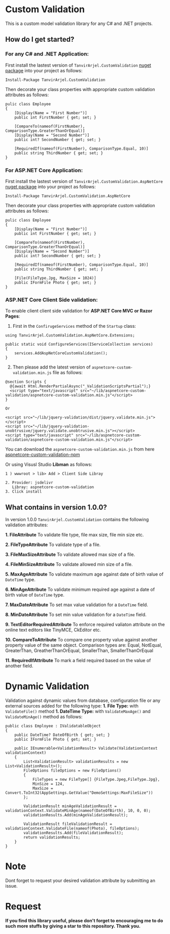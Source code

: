 # Custom Validation
This is a custom model validation library for any C# and .NET projects.
 
## How do I get started?
 
### For any C# and .NET Application:
 
 First install the lastest version of `TanvirArjel.CustomValidation` [nuget package](https://www.nuget.org/packages/TanvirArjel.CustomValidation/) into your project as follows:
 
    Install-Package TanvirArjel.CustomValidation
    
 Then decorate your class properties with appropriate custom validation attributes as follows:
 
    pulic class Employee
    {
        [Display(Name = "First Number")]
        public int FirstNumber { get; set; }

        [CompareTo(nameof(FirstNumber), ComparisonType.GreaterThanOrEqual)]
        [Display(Name = "Second Number")]
        public int? SecondNumber { get; set; }
        
        [RequiredIf(nameof(FirstNumber), ComparisonType.Equal, 10)]
        public string ThirdNumber { get; set; }
    }
    
 ### For ASP.NET Core Application:
 
 First install the lastest version of `TanvirArjel.CustomValidation.AspNetCore` [nuget package](https://www.nuget.org/packages/TanvirArjel.CustomValidation.AspNetCore/) into your project as follows:
 
    Install-Package TanvirArjel.CustomValidation.AspNetCore
    
 Then decorate your class properties with appropriate custom validation attributes as follows:
 
    pulic class Employee
    {
        [Display(Name = "First Number")]
        public int FirstNumber { get; set; }

        [CompareTo(nameof(FirstNumber), ComparisonType.GreaterThanOrEqual)]
        [Display(Name = "Second Number")]
        public int? SecondNumber { get; set; }
        
        [RequiredIf(nameof(FirstNumber), ComparisonType.Equal, 10)]
        public string ThirdNumber { get; set; }
        
        [File(FileType.Jpg, MaxSize = 1024)]
        public IFormFile Photo { get; set; }
    }
        
  ### ASP.NET Core Client Side validation:
  
  To enable client client side validation for **ASP.NET Core MVC or Razor Pages**:
  
  1. First in the `ConfirugeServices` method of the `Startup` class:
  
    using TanvirArjel.CustomValidation.AspNetCore.Extensions;
    
    public static void ConfigureServices(IServiceCollection services)
    {
        services.AddAspNetCoreCustomValidation();
    }
   
  2. Then please add the latest version of `aspnetcore-custom-validation.min.js` file as follows:
  
    @section Scripts {
      @{await Html.RenderPartialAsync("_ValidationScriptsPartial");}
      <script type="text/javascript" src="~/lib/aspnetcore-custom-validation/aspnetcore-custom-validation.min.js"</script>
    }
    
    Or
    
    <script src="~/lib/jquery-validation/dist/jquery.validate.min.js"></script>
    <script src="~/lib/jquery-validation-unobtrusive/jquery.validate.unobtrusive.min.js"></script>
    <script type="text/javascript" src="~/lib/aspnetcore-custom-validation/aspnetcore-custom-validation.min.js"</script>
    
You can download the `aspnetcore-custom-validation.min.js` from here [aspnetcore-custom-validation-npm](https://www.npmjs.com/package/aspnetcore-custom-validation)

Or using Visusl Studio **Libman** as follows:

    1 ) wwwroot > lib> Add > Client Side Libray

    2. Provider: jsdelivr
       Libray: aspnetcore-custom-validation
    3. Click install
  
        
  ## What contains in version 1.0.0?
  
  In version 1.0.0 `TanvirArjel.CustomValidation` contains the following validation attributes:
  
  **1. FileAttribute**
       To validate file type, file max size, file min size etc.
  
  **2. FileTypeAttribute**
       To validate type of a file.
  
  **3. FileMaxSizeAttribute**
       To validate allowed max size of a file.
       
  **4. FileMinSizeAttribute**
       To validate allowed min size of a file.
       
  **5. MaxAgeAttribute**
       To validate maximum age against date of birth value of `DateTime` type.
       
  **6. MinAgeAttribute**
       To validate minimum required age against a date of birth value of `DateTime` type.
       
  **7. MaxDateAttribute**
       To set max value validation for a `DateTime` field.
       
  **8. MinDateAttribute**
       To set min value validation for a `DateTime` field.
       
  **9. TextEditorRequiredAttribute**
       To enforce required valiaton attribute on the online text editors like TinyMCE, CkEditor etc.
       
  **10. CompareToAttribute**
       To compare one property value against another property value of the same object. Comparison types are: Equal, NotEqual, GreaterThan, GreatherThanOrEqual, SmallerThan, SmallerThanOrEqual
       
   **11. RequiredIfAttribute**
       To mark a field required based on the value of another field.
       
   # Dynamic Validation
   Validation against dynamic values from database, configuration file or any external sources added for the following type:
    **1. File Type:** with `ValidateFile()` method
    **1. DateTime Type:** with `ValidateMaxAge()` and `ValidateMinAge()` method as follows:
    
    public class Employee : IValidatableObject
    {
        public DateTime? DateOfBirth { get; set; }
        public IFormFile Photo { get; set; }

        public IEnumerable<ValidationResult> Validate(ValidationContext validationContext)
        {
            List<ValidationResult> validationResults = new List<ValidationResult>();
            FileOptions fileOptions = new FileOptions()
            {
                FileTypes = new FileType[] {FileType.Jpeg,FileType.Jpg},
                MinSize = 124,
                MaxSize = Convert.ToInt32(AppSettings.GetValue("DemoSettings:MaxFileSize"))
            };

            ValidationResult minAgeValidationResult = validationContext.ValidateMinAge(nameof(DateOfBirth), 10, 0, 0);
            validationResults.Add(minAgeValidationResult);
            
            ValidationResult fileValidationResult = validationContext.ValidateFile(nameof(Photo), fileOptions);
            validationResults.Add(fileValidationResult);
            return validationResults;
        }
    }
     
# Note
   
Dont forget to request your desired validation  attribute by submitting an issue.
   
# Request

**If you find this library useful, please don't forget to encouraging me to do such more stuffs by giving a star to this repository. Thank you.**
